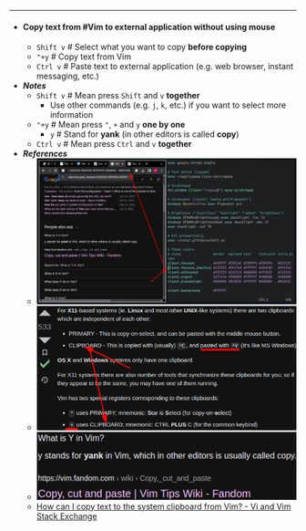 - ---
- #### Copy text from #Vim to external application without using mouse
	- `Shift v` # Select what you want to copy **before copying**
	- `"+y` # Copy text from Vim
	- `Ctrl v` # Paste text to external application (e.g. web browser, instant messaging, etc.)
- ***Notes***
	- `Shift v` # Mean press `Shift` and `v` **together**
		- Use other commands (e.g. `j`, `k`, etc.) if you want to select more information
	- `"+y` # Mean press `"`, `+` and `y` **one by one**
		- `y` # Stand for **yank** (in other editors is called **copy**)
	- `Ctrl v` # Mean press `Ctrl` and `v` **together**
- ***References***
	- ![image.png](../assets/image_1670203463820_0.png)
	- ![image.png](../assets/image_1670203935654_0.png)
	- ![image.png](../assets/image_1670204012402_0.png)
	- [How can I copy text to the system clipboard from Vim? - Vi and Vim Stack Exchange](https://vi.stackexchange.com/questions/84/how-can-i-copy-text-to-the-system-clipboard-from-vim)